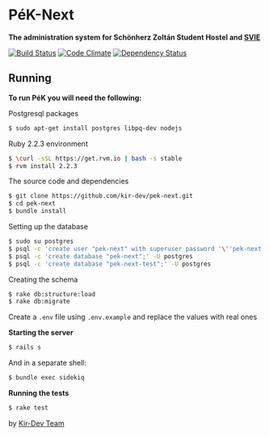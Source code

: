 # PéK-Next

**The administration system for Schönherz Zoltán Student Hostel and [SVIE](http://svie.hu/)**

[![Build Status](https://travis-ci.org/kir-dev/pek-next.png?branch=master)](https://travis-ci.org/kir-dev/pek-next)
[![Code Climate](https://codeclimate.com/github/kir-dev/pek-next.png)](https://codeclimate.com/github/kir-dev/pek-next)
[![Dependency Status](https://gemnasium.com/kir-dev/pek-next.png)](https://gemnasium.com/kir-dev/pek-next)

## Running

**To run PéK you will need the following:**

Postgresql packages

```bash
$ sudo apt-get install postgres libpq-dev nodejs
```

Ruby 2.2.3 environment

```bash
$ \curl -sSL https://get.rvm.io | bash -s stable
$ rvm install 2.2.3
```

The source code and dependencies

```bash
$ git clone https://github.com/kir-dev/pek-next.git
$ cd pek-next
$ bundle install
```

Setting up the database

```bash
$ sudo su postgres
$ psql -c 'create user "pek-next" with superuser password '\''pek-next'\'';'
$ psql -c 'create database "pek-next";' -U postgres
$ psql -c 'create database "pek-next-test";' -U postgres
```

Creating the schema

```bash
$ rake db:structure:load
$ rake db:migrate
```

Create a `.env` file using `.env.example` and replace the values with real ones

**Starting the server**

```bash
$ rails s
```

And in a separate shell:

```bash
$ bundle exec sidekiq
```

**Running the tests**

```bash
$ rake test
```

by [Kir-Dev Team](http://kir-dev.sch.bme.hu/)

